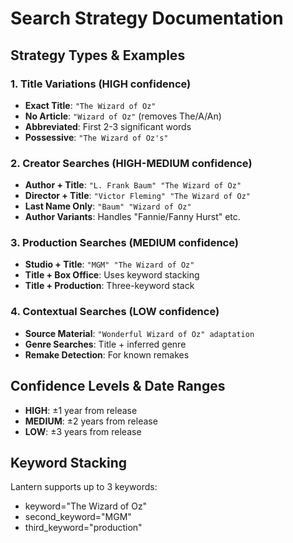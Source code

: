 # Search Strategy Documentation

## Strategy Types & Examples

### 1. Title Variations (HIGH confidence)
- **Exact Title**: `"The Wizard of Oz"`
- **No Article**: `"Wizard of Oz"` (removes The/A/An)
- **Abbreviated**: First 2-3 significant words
- **Possessive**: `"The Wizard of Oz's"`

### 2. Creator Searches (HIGH-MEDIUM confidence)
- **Author + Title**: `"L. Frank Baum" "The Wizard of Oz"`
- **Director + Title**: `"Victor Fleming" "The Wizard of Oz"`
- **Last Name Only**: `"Baum" "Wizard of Oz"`
- **Author Variants**: Handles "Fannie/Fanny Hurst" etc.

### 3. Production Searches (MEDIUM confidence)
- **Studio + Title**: `"MGM" "The Wizard of Oz"`
- **Title + Box Office**: Uses keyword stacking
- **Title + Production**: Three-keyword stack

### 4. Contextual Searches (LOW confidence)
- **Source Material**: `"Wonderful Wizard of Oz" adaptation`
- **Genre Searches**: Title + inferred genre
- **Remake Detection**: For known remakes

## Confidence Levels & Date Ranges

- **HIGH**: ±1 year from release
- **MEDIUM**: ±2 years from release  
- **LOW**: ±3 years from release

## Keyword Stacking

Lantern supports up to 3 keywords:

- keyword="The Wizard of Oz"
- second_keyword="MGM"
- third_keyword="production"